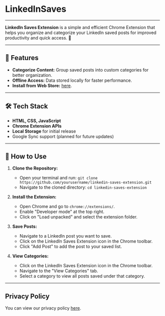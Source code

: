 # LinkedInSaves

---
**LinkedIn Saves Extension** is a simple and efficient Chrome Extension that helps you organize and categorize your LinkedIn saved posts for improved productivity and quick access. 🚀  

---

## 🌟 Features
- **Categorize Content:** Group saved posts into custom categories for better organization.
- **Offline Access:** Data stored locally for faster performance.
- **Install from Web Store:** [here](https://chromewebstore.google.com/detail/linkedinsaves/mcoljndfagbflogbjekfblocgdgdnakc?hl=en&authuser=0).

---

## 🛠️ Tech Stack
- **HTML, CSS, JavaScript**  
- **Chrome Extension APIs**  
- **Local Storage** for initial release  
- Google Sync support (planned for future updates)

---
## 🚀 How to Use

1. **Clone the Repository:**
    - Open your terminal and run: `git clone https://github.com/yourusername/linkedin-saves-extension.git`
    - Navigate to the cloned directory: `cd linkedin-saves-extension`

2. **Install the Extension:**
    - Open Chrome and go to `chrome://extensions/`.
    - Enable "Developer mode" at the top right.
    - Click on "Load unpacked" and select the extension folder.

3. **Save Posts:**
    - Navigate to a LinkedIn post you want to save.
    - Click on the LinkedIn Saves Extension icon in the Chrome toolbar.
    - Click "Add Post" to add the post to your saved list.

4. **View Categories:**
    - Click on the LinkedIn Saves Extension icon in the Chrome toolbar.
    - Navigate to the "View Categories" tab.
    - Select a category to view all posts saved under that category.
---
## Privacy Policy
You can view our privacy policy [here](https://ayaarragab.github.io/linkedInsaves-privacy-policy/).
